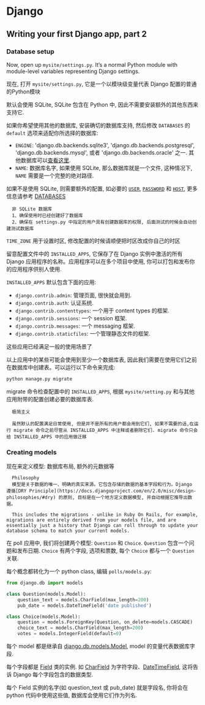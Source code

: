 # Django

## Writing your first Django app, part 2

### Database setup

Now, open up `mysite/settings.py`. It’s a normal Python module with module-level variables representing Django settings.

现在, 打开 `mysite/settings.py`, 它是一个以模块级变量代表 Django 配置的普通的Python模块

默认会使用 SQLite, SQLite 包含在 Python 中, 因此不需要安装额外的其他东西来支持它.

如果你希望使用其他的数据库, 安装确切的数据库支持, 然后修改 `DATABASES` 的 `default` 选项来适配你所选择的数据库:

- `ENGINE`:  'django.db.backends.sqlite3', 'django.db.backends.postgresql', 'django.db.backends.mysql', 或者 'django.db.backends.oracle' 之一. 其他数据库可以[查看这里](https://docs.djangoproject.com/en/2.0/ref/databases/#third-party-notes).
- `NAME`: 数据库名字, 如果使用 SQLite, 那么数据库就是一个文件, 这种情况下, `NAME` 需要是一个完整的绝对路径.

如果不是使用 SQLite, 则需要额外的配置, 如必要的 [`USER`](https://docs.djangoproject.com/en/2.0/ref/settings/#std:setting-USER), [`PASSWORD`](https://docs.djangoproject.com/en/2.0/ref/settings/#std:setting-PASSWORD) 和 [`HOST`](https://docs.djangoproject.com/en/2.0/ref/settings/#std:setting-HOST), 更多信息请参考 [DATABASES](https://docs.djangoproject.com/en/2.0/ref/settings/#std:setting-DATABASES)

      非 SQLite 数据库
      1、确保使用时已经创建好了数据库
      2、确保在 settings.py 中指定的用户具有创建数据库的权限, 后面测试的时候会自动创建测试数据库

`TIME_ZONE` 用于设置时区, 修改配置的时候请顺便把时区改成你自己的时区

留意配置文件中的 `INSTALLED_APPS`, 它保存了在 Django 实例中激活的所有 Django 应用程序的名称。应用程序可以在多个项目中使用, 你可以打包和发布你的应用程序供别人使用.

`INSTALLED_APPS` 默认包含下面的应用:

- `django.contrib.admin`: 管理页面, 很快就会用到.
- `django.contrib.auth`: 认证系统.
- `django.contrib.contenttypes`: 一个用于 content types 的框架.
- `django.contrib.sessions`: 一个 session 框架.
- `django.contrib.messages`: 一个 messaging 框架.
- `django.contrib.staticfiles`: 一个管理静态文件的框架.

这些应用已经满足一般的使用场景了

以上应用中的某些可能会使用到至少一个数据库表, 因此我们需要在使用它们之前在数据库中创建表。可以运行以下命令来完成:

```sh
python manage.py migrate
```

migrate 命令检查配置中的 `INSTALLED_APPS`, 根据 `mysite/setting.py` 和与其他应用附带的配置创建必要的数据库表.

      极简主义

      虽然默认的配置满足日常使用, 但是并不是所有的用户都会用到它们, 如果不需要的话,在运行 migrate 命令之前尽管从 INSTALLED_APPS 中注释或者删除它们. migrate 命令只会给 INSTALLED_APPS 中的应用做迁移

### Creating models

现在来定义模型: 数据库布局, 额外的元数据等

      Philosophy
      模型是关于数据的唯一、明确的真实来源。它包含存储的数据的基本字段和行为。Django 遵循[DRY Principle](https://docs.djangoproject.com/en/2.0/misc/design-philosophies/#dry) 的原则, 目标是在一个地方定义数据模型, 并自动根据它推导出数据。

      This includes the migrations - unlike in Ruby On Rails, for example, migrations are entirely derived from your models file, and are essentially just a history that Django can roll through to update your database schema to match your current models.

在 poll 应用中, 我们将创建两个模型: `Question` 和 `Choice`. `Question` 包含一个问题和发布日期. `Choice` 有两个字段, 选项和票数, 每个 `Choice` 都与一个 `Question` 关联.

每个概念都转化为一个 python class, 编辑 `polls/models.py`:

```py
from django.db import models

class Question(models.Model):
    question_text = models.CharField(max_length=200)
    pub_date = models.DateTimeField('date published')

class Choice(models.Model):
    question = models.ForeignKey(Question, on_delete=models.CASCADE)
    choice_text = models.CharField(max_length=200)
    votes = models.IntegerField(default=0)
```

每个 model 都是继承自 [django.db.models.Model](https://docs.djangoproject.com/en/2.0/ref/models/instances/#django.db.models.Model), model 的变量代表数据库字段.

每个字段都是 [Field](https://docs.djangoproject.com/en/2.0/ref/models/fields/#django.db.models.Field) 类的实例. 如 [CharField](https://docs.djangoproject.com/en/2.0/ref/models/fields/#django.db.models.CharField) 为字符字段、[DateTimeField](https://docs.djangoproject.com/en/2.0/ref/models/fields/#django.db.models.DateTimeField), 这将告诉 Django 每个字段包含的数据类型.

每个 Field 实例的名字(如 question_text 或 pub_date) 就是字段名, 你将会在 python 代码中使用这些值, 数据库会使用它们作为列名.

